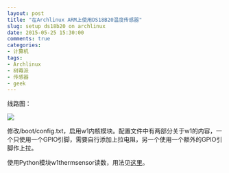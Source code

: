 ```yaml
---
layout: post
title: "在Archlinux ARM上使用DS18B20温度传感器"
slug: setup ds18b20 on archlinux
date: 2015-05-25 15:30:00
comments: true
categories:
- 计算机
tags:
- Archlinux
- 树苺派
- 传感器
- geek
---
```


线路图：

![](http://pic.yupoo.com/leninlee/EG46yU99/medish.jpg)

修改/boot/config.txt，启用w1内核模块。配置文件中有两部分关于w1的内容，一个只使用一个GPIO引脚，需要自行添加上拉电阻，另一个使用一个额外的GPIO引脚作上拉。

使用Python模块w1thermsensor读数，用法见[这里](https://github.com/timofurrer/w1thermsensor)。
